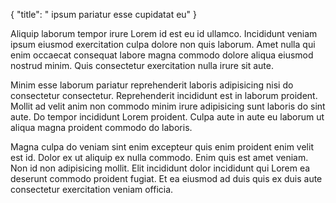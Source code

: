 {
  "title": " ipsum pariatur esse cupidatat eu"
}

Aliquip laborum tempor irure Lorem id est eu id ullamco. Incididunt veniam ipsum eiusmod exercitation culpa dolore non quis laborum. Amet nulla qui enim occaecat consequat labore magna commodo dolore aliqua eiusmod nostrud minim. Quis consectetur exercitation nulla irure sit aute.

Minim esse laborum pariatur reprehenderit laboris adipisicing nisi do consectetur consectetur. Reprehenderit incididunt est in laborum proident. Mollit ad velit anim non commodo minim irure adipisicing sunt laboris do sint aute. Do tempor incididunt Lorem proident. Culpa aute in aute eu laborum ut aliqua magna proident commodo do laboris.

Magna culpa do veniam sint enim excepteur quis enim proident enim velit est id. Dolor ex ut aliquip ex nulla commodo. Enim quis est amet veniam. Non id non adipisicing mollit. Elit incididunt dolor incididunt qui Lorem ea deserunt commodo proident fugiat. Et ea eiusmod ad duis quis ex duis aute consectetur exercitation veniam officia.